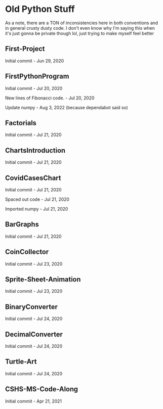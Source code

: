 # Old Python Stuff

As a note, there are a TON of inconsistencies here in both conventions and in general crusty dusty code. I don't even know why I'm saying this when it's just gonna be private though lol, just trying to make myself feel better

## First-Project
Initial commit - Jun 29, 2020

## FirstPythonProgram
Initial commit - Jul 20, 2020

New lines of Fibonacci code. - Jul 20, 2020

Update numpy - Aug 3, 2022 (because dependabot said so)

## Factorials
Initial commit - Jul 21, 2020

## ChartsIntroduction
Initial commit - Jul 21, 2020

## CovidCasesChart
Initial commit - Jul 21, 2020

Spaced out code - Jul 21, 2020

Imported numpy - Jul 21, 2020

## BarGraphs
Initial commit - Jul 21, 2020

## CoinCollector
Initial commit - Jul 23, 2020

## Sprite-Sheet-Animation
Initial commit - Jul 23, 2020

## BinaryConverter
Initial commit - Jul 24, 2020

## DecimalConverter
Initial commit - Jul 24, 2020

## Turtle-Art
Initial commit - Jul 24, 2020

## CSHS-MS-Code-Along
Initial commit - Apr 21, 2021
